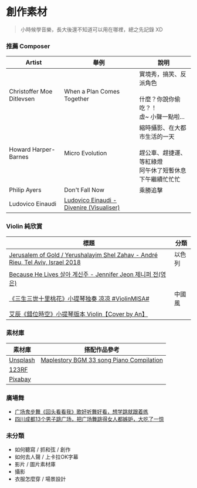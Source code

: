 # 創作素材

> 小時候學音樂，長大後還不知道可以用在哪裡，總之先記錄 XD

### 推薦 Composer
|Artist|舉例|說明|
|---|---|---|
|Christoffer Moe Ditlevsen|When a Plan Comes Together|實境秀，搞笑、反派角色<br><br>什麼？你說你偷吃？！<br>虛~ 小聲一點啦...|
|Howard Harper-Barnes|Micro Evolution|縮時攝影、在大都市生活的一天<br><br>趕公車、趕捷運、等紅綠燈<br>阿午休了短暫休息<br>下午繼續忙忙忙|
|Philip Ayers|Don't Fall Now|乘勝追擊|
|Ludovico Einaudi|[Ludovico Einaudi - Divenire (Visualiser)](https://www.youtube.com/watch?v=VAPapYhDSUc)|

### Violin 純欣賞
|標題|分類|
|---|---|
|[Jerusalem of Gold / Yerushalayim Shel Zahav - André Rieu, Tel Aviv, Israel 2018](https://www.youtube.com/watch?v=Im5lh2kJWTI)|以色列|
|[Because He Lives 살아 계신주 - Jennifer Jeon 제니퍼 전(영은)](https://www.youtube.com/watch?v=wvWyc1CnZYA)||
|[《三生三世十里桃花》小提琴独奏 凉凉 #ViolinMISA#](https://www.youtube.com/watch?v=f4B2w8sBlAs)|中國風|
|[艾辰《錯位時空》小提琴版本 Violin【Cover by An】](https://www.youtube.com/watch?v=tftvny1OvoE)||

### 素材庫
|素材庫|搭配作品參考|
|---|---|
|[Unsplash](https://unsplash.com/)|[Maplestory BGM 33 song Piano Compilation](https://www.youtube.com/watch?v=-FMHYjqC4iA)|
|[123RF]()||
|[Pixabay]()||

### 廣場舞
* [广场鬼步舞《回头看看我》歌好听舞好看，想学跳就跟着练](https://www.youtube.com/watch?v=Q6o7wvA7SUY)
* [四川成都13个男子跳广场，把广场舞跳得女人都嫉妒，大吃了一惊](https://www.youtube.com/watch?v=msb9IZ_Lb64)

### 未分類
* 如何聽寫 / 抓和弦 / 創作
* 如何去人聲 / 上卡拉OK字幕
* 影片 / 圖片素材庫
* 攝影
* 衣服怎麼穿 / 場景設計
